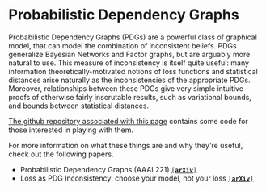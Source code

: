 # Probabilistic Dependency Graphs
Probabilistic Dependency Graphs (PDGs) are a powerful class of graphical model, that can model the combination of inconsistent beliefs. PDGs generalize Bayesian Networks and Factor graphs, but are arguably more natural to use. This measure of inconsistency is itself quite useful: many information theoretically-motivated notions of loss functions and statistical distances arise naturally as the inconsistencies of the appropriate PDGs. Moreover, relationships between these PDGs give very simple intuitive proofs of otherwise fairly inscrutable results, such as variational bounds, and bounds between statistical distances.

[The github  repository associated with this page](https://github.com/orichardson/pdg) contains some code for those interested in playing with them.

For more information on what these things are and why they're useful, check out the following papers. 

*  Probabilistic Dependency Graphs (AAAI 221)
    [<code>[<b>arXiv</b>]</code>](https://arxiv.org/abs/2012.10800)
*  Loss as PDG Inconsistency: choose your model, not your loss
    [<code>[<b>arXiv</b>]</code>](https://arxiv.org/abs/2202.11862)


# 

